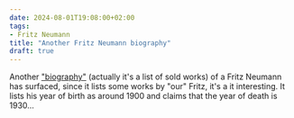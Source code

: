 ```yaml
---
date: 2024-08-01T19:08:00+02:00
tags:
- Fritz Neumann
title: "Another Fritz Neumann biography"
draft: true
---
```


Another ["biography"](https://de.artprice.com/artist/521366/fritz-neumann) (actually it's a list of sold works) of a Fritz Neumann has surfaced, since it lists some works by "our" Fritz, it's a it interesting. It lists his year of birth as around 1900 and claims that the year of death is 1930...

